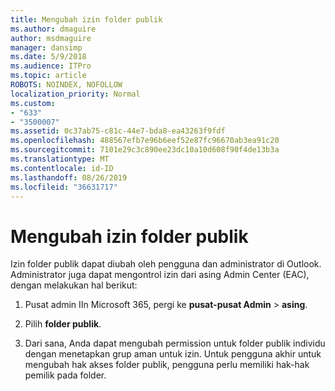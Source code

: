 ```yaml
---
title: Mengubah izin folder publik
ms.author: dmaguire
author: msdmaguire
manager: dansimp
ms.date: 5/9/2018
ms.audience: ITPro
ms.topic: article
ROBOTS: NOINDEX, NOFOLLOW
localization_priority: Normal
ms.custom:
- "633"
- "3500007"
ms.assetid: 0c37ab75-c81c-44e7-bda8-ea43263f9fdf
ms.openlocfilehash: 488567efb7e96b6eef52e87fc96670ab3ea91c20
ms.sourcegitcommit: 7101e29c3c890ee23dc10a10d608f90f4de13b3a
ms.translationtype: MT
ms.contentlocale: id-ID
ms.lasthandoff: 08/26/2019
ms.locfileid: "36631717"
---
```

# <a name="changing-public-folder-permissions"></a>Mengubah izin folder publik

Izin folder publik dapat diubah oleh pengguna dan administrator di Outlook. Administrator juga dapat mengontrol izin dari asing Admin Center (EAC), dengan melakukan hal berikut:
  
1. Pusat admin IIn Microsoft 365, pergi ke **pusat-pusat Admin** \> **asing**.

2. Pilih **folder publik**.

3. Dari sana, Anda dapat mengubah permission untuk folder publik individu dengan menetapkan grup aman untuk izin. Untuk pengguna akhir untuk mengubah hak akses folder publik, pengguna perlu memiliki hak-hak pemilik pada folder.
